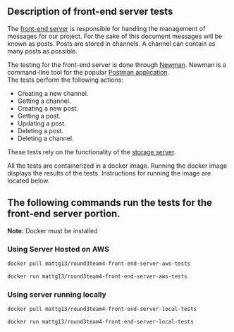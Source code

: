 ## Description of front-end server tests
The [front-end server](https://github.com/ldev-r3-t4/frontend-server) is responsible for handling the management of messages for our project.
For the sake of this document messages will be known as posts. Posts are stored in channels. A channel can contain as many posts as possible.

The testing for the front-end server is done through [Newman](https://github.com/postmanlabs/newman). Newman is a command-line tool for the popular [Postman application](https://www.getpostman.com/).  
The tests perform the following actions:
- Creating a new channel.
- Getting a channel.
- Creating a new post.
- Getting a post.
- Updating a post.
- Deleting a post.
- Deleting a channel.

These tests rely on the functionality of the [storage server](http://ec2-54-69-164-246.us-west-2.compute.amazonaws.com:8000/v1/ui/#/primary/).

All the tests are containerized in a docker image.
Running the docker image displays the results of the tests.
Instructions for running the image are located below.
## The following commands run the tests for the front-end server portion.
**Note:** Docker must be installed

### Using Server Hosted on AWS
```sh
docker pull mattg13/round3team4-front-end-server-aws-tests
```
```sh
docker run mattg13/round3team4-front-end-server-aws-tests
```  
### Using server running locally
```sh
docker pull mattg13/round3team4-front-end-server-local-tests
```
```sh
docker run mattg13/round3team4-front-end-server-local-tests
```  

